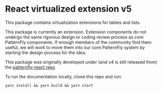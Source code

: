 # React virtualized extension v5

This package contains virtualization extensions for tables and lists.

This package is currently an extension. Extension components do not undergo the same rigorous design or coding review process as core PatternFly components. If enough members of the community find them useful, we will work to move them into our core PatternFly system by starting the design process for the idea.

This package was originally developed under (and v4 is still released from) the [patternfly-react repo](https://github.com/patternfly/patternfly-react/tree/8e892ec941ec177d7424f5c6a74694b3c7e53941/packages/react-virtualized-extension)

To run the documentation locally, clone this repo and run:

`yarn install && yarn build && yarn start`
